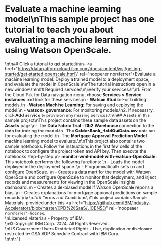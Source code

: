 # Evaluate a machine learning model\nThis sample project has one tutorial to teach you about evaluating a machine learning model using Watson OpenScale.
\n\n## Click a tutorial to get started\n\n- <a href=\"https://dataplatform.cloud.ibm.com/docs/content/wsj/getting-started/get-started-openscale.html\" rel=\"noopener noreferrer\">Evaluate a machine learning model</a>: Deploy a trained model to a deployment space, and evaluate the model in OpenScale.\n\nThe tutorial instructions open in a new window.\n\n## Required services\n\nVerify your services:\n\n1. From the Cloud Pak for Data navigation menu, choose **Services &gt; Service instances** and look for these services:\n    - **Watson Studio**: For building models.\n    - **Watson Machine Learning**:  For saving and deploying the model.\n    - **watsonx.governance**: For monitoring models.\n2. If necessary, click **Add service** to provision any missing services.\n\n## Assets in this sample project\nThis project contains these sample data assets on the **Assets** page:\n- The **Data Fabric Trial - Db2 Warehouse** connection to the data for training the model.\n- The **GoldenBank_HoldOutData.csv** data set for evaluating the model.\n- The **Mortgage Approval Prediction Model** machine learning model to evaluate.\n\nThis project also contains two sample notebooks. Follow the instructions in the first few cells of the notebook to configure the project token and API key. Then execute the notebooks step-by-step.\n- **monitor-wml-model-with-watson-OpenScale**: This notebook performs the following functions: \n     - Loads the model deployed in the deployment space. \n     - Programmatically sets up and configure OpenScale. \n     - Creates a data mart for the model with Watson OpenScale and configure OpenScale to monitor that deployment, and inject records and measurements for viewing in the OpenScale Insights dashboard. \n     - Creates a de-biased model if Watson OpenScale reports a bias. \n     - Creates explanations for mortgage approval predictions on sample records.\n\n\n### Terms and Conditions\nThis project contains Sample Materials, provided under this <a href=\"https://github.com/IBM/Industry-Accelerators/blob/master/CPD%20SaaS/LICENSE\" rel=\"noopener noreferrer\">license</a>. <br>\nLicensed Materials - Property of IBM. <br>\n© Copyright IBM Corp. 2024. All Rights Reserved. <br>\nUS Government Users Restricted Rights - Use, duplication or disclosure restricted by GSA ADP Schedule Contract with IBM Corp.<br>\n\n\n"}
